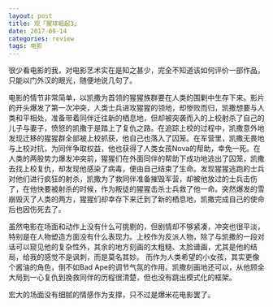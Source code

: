 ```yaml
---
layout: post
title: 观「猩球崛起3」
date: 2017-09-14
categories: review
tags: 电影
---
```


很少看电影的我，对电影艺术实在是知之甚少，完全不知道该如何评价一部作品，只能以门外汉的眼光，随便地说几句了。

电影的情节非常简单，以凯撒为首领的猩猩族群要在人类的围剿中生存下来。影片的开头爆发了第一次冲突，人类士兵进攻猩猩的领地，却惨败而归，凯撒想要与人类和平相处，准备带着同伴迁往新的栖息地，但却被突袭而入的上校射杀了自己的儿子与妻子，愤怒的凯撒于是踏上了复仇之路。在追踪上校的过程中，凯撒意外地发现迁移的猩猩群全部被上校抓获，他自己也落入了囚笼。在军营里，凯撒无畏地与上校对抗，为同伴争取权益，他也获得了人类女孩Nova的帮助，幸免一死。在人类的两股势力爆发冲突前，猩猩们在外面同伴的帮助下成功地逃出了囚笼，凯撒去找上校复仇，却发现他感染了病毒，便由自己结束了生命。发现猩猩逃跑的士兵对他们进行疯狂的射杀，凯撒为了救同伴准备摧毁军营，却被他放过的士兵击伤了，在他快要被射杀的时候，作为叛徒的猩猩击杀士兵救了他一命。突然爆发的雪崩毁灭了人类的两方，猩猩们却幸存下来迁到了新的栖息地，凯撒完成自己的使命后也因伤死去了。

虽然电影在场面和动作上没有什么可挑剔的，但剧情却不够紧凑，冲突也很平淡，特别是在人物塑造方面没有什么表现力。上校作为反派人物，除了与凯撒的一段对话可以窥见他的复杂性外，其余的地方刻画的太粗糙、太脸谱画，尤其是他的结局，给我的感觉不是讽刺，而是莫名其妙。
而作为人类希望的小女孩，其实更像个酱油的角色，倒不如Bad Ape的调节气氛的作用。凯撒刻画地还可以，从他顾全大局到一心复仇到挽救同伴的历程很清楚，但也没有跳出模式化的框架。

宏大的场面没有细腻的情感作为支撑，只不过是爆米花电影罢了。